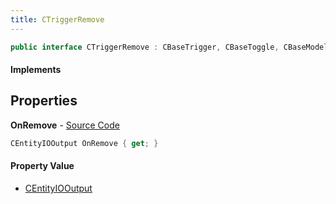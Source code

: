 ```yaml
---
title: CTriggerRemove
---
```


```csharp
public interface CTriggerRemove : CBaseTrigger, CBaseToggle, CBaseModelEntity, CBaseEntity, CEntityInstance, ISchemaClass<CEntityInstance>, ISchemaClass<CBaseEntity>, ISchemaClass<CBaseModelEntity>, ISchemaClass<CBaseToggle>, ISchemaClass<CBaseTrigger>, ISchemaClass<CTriggerRemove>, ISchemaField, ISchemaClass, INativeHandle
```

#### Implements

## Properties

**OnRemove** - [Source Code](https://github.com/swiftly-solution/swiftlys2/blob/master/managed/src/SwiftlyS2.Generated/Schemas/Interfaces/CTriggerRemove.cs#L16)

```csharp
CEntityIOOutput OnRemove { get; }
```

#### Property Value

- [CEntityIOOutput](/docs/api/shared/schemadefinitions/centityiooutput)

